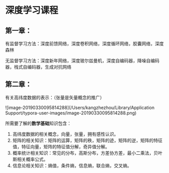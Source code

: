 # 深度学习课程

## 第一章：

有监督学习方法：深度前馈网络，深度卷积网络，深度循环网络，胶囊网络，深度森林

无监督学习方法：深度新年网络，深度玻尔兹曼机，深度自编码器，降噪自编码器，栈式自编码器，生成对抗网络

## 第二章：

有关高纬度数据的表示：（张量是矢量概念的推广）

![image-20190330095814288](/Users/kangzhezhou/Library/Application Support/typora-user-images/image-20190330095814288.png)

所需要了解的**数学基础**知识包含：

1. 高纬度数据的相关概念，向量，张量，拥有感性认识。
2. 矩阵的相关知识：矩阵的运算，矩阵的秩，矩阵的迹，矩阵的逆，矩阵的特征值，特征向量，矩阵的特征值分解，奇异值分解。
3. 概率统计相关知识：常见的分布，高斯分布，方差协方差，最小二乘法，贝叶斯相关概率公式。
4. 信息论相关知识：熵值，条件熵，信息熵，联合熵，交叉熵。

